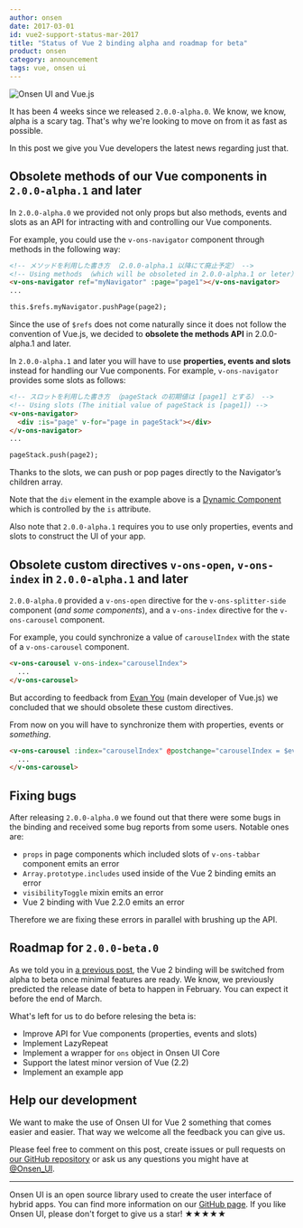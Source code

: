 ```yaml
---
author: onsen
date: 2017-03-01
id: vue2-support-status-mar-2017
title: "Status of Vue 2 binding alpha and roadmap for beta"
product: onsen
category: announcement
tags: vue, onsen ui
---
```


![Onsen UI and Vue.js](https://onsen.io/blog/content/images/2016/Aug/onsen_vue.png)

<!--[Onsen UI for Vue 2](https://ja.onsen.io/vue/) の最初の α 版（`2.0.0-alpha.0`）を[リリース](/blog/vuejs-2-binding-alpha-version-is-here/)してから4週間ほどが経ちました。
Onsen UI for Vue 2 をお使いの皆さん向けに、最近のニュースをお知らせします。-->

It has been 4 weeks since we released `2.0.0-alpha.0`. We know, we know, alpha is a scary tag. That's why we're looking to move on from it as fast as possible.

In this post we give you Vue developers the latest news regarding just that.

<!--## `2.0.0-alpha.1` 以降にて、全てのメソッドを廃止します-->
## Obsolete methods of our Vue components in `2.0.0-alpha.1` and later

<!--`2.0.0-alpha.0` では、Vue コンポーネントを読み出し・操作するための API として、
プロパティ、イベント、スロットに加えて、メソッドを提供していました。-->
In `2.0.0-alpha.0` we provided not only props but also methods, events and slots as an API for intracting with and controlling our Vue components.

<!--例えば `v-ons-navigator` 要素はメソッドを利用して以下のように使うことができました。-->
For example, you could use the `v-ons-navigator` component through methods in the following way:

<!-- more -->

```html
<!-- メソッドを利用した書き方 （2.0.0-alpha.1 以降にて廃止予定） -->
<!-- Using methods （which will be obsoleted in 2.0.0-alpha.1 or leter） -->
<v-ons-navigator ref="myNavigator" :page="page1"></v-ons-navigator>
...

this.$refs.myNavigator.pushPage(page2);
```

<!--しかし、上記の `$refs` を用いた書き方は、Vue.js のしきたりに沿うものではなく好ましくありません。
そのため、**`2.0.0-alpha.1` 以降にて、全てのメソッドを廃止します。**-->
Since the use of `$refs` does not come naturally since it does not follow the convention of Vue.js, we decided to **obsolete the methods API** in 2.0.0-alpha.1 and later.

<!--`2.0.0-alpha.1` 以降では、代わりに**プロパティ、イベント、スロット**を使用して Vue コンポーネントを読み出し・操作します。
例えば `v-ons-navigator` 要素の場合は[スロット](http://)を使用します。-->
In `2.0.0-alpha.1` and later you will have to use **properties, events and slots** instead for handling our Vue components.
For example, `v-ons-navigator` provides some slots as follows:

```html
<!-- スロットを利用した書き方 （pageStack の初期値は [page1] とする） -->
<!-- Using slots (The initial value of pageStack is [page1]) -->
<v-ons-navigator>
  <div :is="page" v-for="page in pageStack"></div>
</v-ons-navigator>
...

pageStack.push(page2);
```

<!--スロットを使うと、`v-ons-navigator` 要素のプロパティを操作しなくても、
`v-ons-navigator` の子要素を操作するだけでページの push と pop を行うことができます。-->
Thanks to the slots, we can push or pop pages directly to the Navigator’s children array.

<!--なお、上記の例における `div` 要素は、`is` 属性によって[動的コンポーネント](https://jp.vuejs.org/v2/guide/components.html#動的コンポーネント) となっていることにご注意ください。-->
Note that the `div` element in the example above is a [Dynamic Component](https://vuejs.org/v2/guide/components.html#Dynamic-Components) which is controlled by the `is` attribute.

<!--このように、`2.0.0-alpha.1` 以降ではプロパティ、イベント、スロットのみを使用して UI を構築する必要があることに注意してください。-->
Also note that `2.0.0-alpha.1` requires you to use only properties, events and slots to construct the UI of your app.

<!--## `2.0.0-alpha.1` 以降にて、カスタムディレクティブ `v-ons-open`, `v-ons-index` を廃止します-->
## Obsolete custom directives `v-ons-open`, `v-ons-index` in `2.0.0-alpha.1` and later

<!--`2.0.0-alpha.0` では、
`v-ons-splitter-side` 要素などのために `v-ons-open` ディレクティブを、
`v-ons-carousel` 要素などのために `v-ons-index` ディレクティブを提供していました。-->
`2.0.0-alpha.0` provided a `v-ons-open` directive for the `v-ons-splitter-side` component (*and some components*), and a `v-ons-index` directive for the `v-ons-carousel` component.

<!--例えば `v-ons-open` ディレクティブを使うと、以下のように `carouselIndex` の値と `v-ons-carousel` 要素の状態を同期することができました。-->
For example, you could synchronize a value of `carouselIndex` with the state of a `v-ons-carousel` component.

```html
<v-ons-carousel v-ons-index="carouselIndex">
  ...
</v-ons-carousel>
```

<!--しかし Vue.js のメイン開発者である [Evan You](https://github.com/yyx990803) 氏からのフィードバックを受けて、
`v-ons-open` のような一部のカスタムディレクティブは廃止すべきであるとの結論に至りました。-->
But according to feedback from [Evan You](https://github.com/yyx990803) (main developer of Vue.js) we concluded that we should obsolete these custom directives.

<!--今後は以下のようにプロパティやイベントを用いて `carouselIndex` の値と `v-ons-carousel` 要素の状態を同期します。-->
From now on you will have to synchronize them with properties, events or *something*.

```html
<v-ons-carousel :index="carouselIndex" @postchange="carouselIndex = $event.activeIndex">
  ...
</v-ons-carousel>
```

<!--## バグ修正を行っています-->
## Fixing bugs

<!--`2.0.0-alpha.0` リリースの後、私達はいくつかのバグを発見しました。
また、ユーザの皆さんからもいくつかのバグ報告をいただきました。
具体的には以下のようなバグがありました。-->
After releasing `2.0.0-alpha.0` we found out that there were some bugs in the binding and received some bug reports from some users.
Notable ones are:

<!--- `v-ons-tabbar` 要素の `pages` スロットに入れる Vue コンポーネントにおいて `props` を使用するとエラーが出る
- Onsen UI for Vue 2 内部で使用している `Array.prototype.includes` がエラーを出す
- `visibilityToggle` ミックスインがエラーを出す
- Vue 2.2.0 以降で使用するとエラーが出る-->
- `props` in page components which included slots of `v-ons-tabbar` component emits an error
- `Array.prototype.includes` used inside of the Vue 2 binding emits an error
- `visibilityToggle` mixin emits an error
- Vue 2 binding with Vue 2.2.0 emits an error

<!--そのため、API のブラッシュアップに並行して、これらのようなバグの修正も行っています。-->
Therefore we are fixing these errors in parallel with brushing up the API.

<!--## 今後の予定 — `2.0.0-beta.0` に向けて-->
## Roadmap for `2.0.0-beta.0`

<!--[以前の記事](/blog/vue2-support-status-jan-2017/)でお伝えしたように、最低限の機能が実装でき次第、α 版は β 版に移行します。
β 版への移行は、当初は2月中を予定していましたが、現在は3月中となる見込みです。-->
As we told you in [a previous post](/blog/vue2-support-status-jan-2017/), the Vue 2 binding will be switched from alpha to beta once minimal features are ready.
We know, we previously predicted the release date of beta to happen in February. You can expect it before the end of March.

<!--β 版までの作業としては以下のものを予定しています:-->
What's left for us to do before relesing the beta is:

<!--- Vue コンポーネントの API （プロパティ、イベント、スロット）をより改善します
- LazyRepeat を実装します
- Onsen UI Core の `ons` オブジェクトのラッパーを実装します
- Vue 2.2 に対応します
- サンプルアプリを実装します-->
- Improve API for Vue components (properties, events and slots)
- Implement LazyRepeat
- Implement a wrapper for `ons` object in Onsen UI Core
- Support the latest minor version of Vue (2.2)
- Implement an example app

<!--## 開発にご協力ください-->
## Help our development

<!--私達は Onsen UI for Vue 2 を使いやすいものにしたいと思っています。
皆さんからのフィードバックを歓迎します。-->
We want to make the use of Onsen UI for Vue 2 something that comes easier and easier.
That way we welcome all the feedback you can give us.

<!--何かお気付きの点があれば、この記事のコメント欄や GitHub レポジトリの [Issues](https://github.com/OnsenUI/OnsenUI/issues)、また [Twitter](https://twitter.com/Onsen_UI) 等でお気軽にご指摘ください。-->

Please feel free to comment on this post, create issues or pull requests on [our GitHub repository](https://github.com/OnsenUI/OnsenUI) or ask us any questions you might have at [@Onsen_UI](https://twitter.com/Onsen_UI).

---

<!--Onsen UI はハイブリッドアプリの UI 構築などに使えるオープンソースのライブラリです。詳しくは [GitHub レポジトリ](https://github.com/OnsenUI/OnsenUI "GitHub レポジトリ") をご覧ください。Onsen UI が好きな方は、GitHub スターをつけるのをお忘れなく！★★★★★-->

Onsen UI is an open source library used to create the user interface of hybrid apps. You can find more information on our [GitHub page](https://github.com/OnsenUI/OnsenUI). If you like Onsen UI, please don't forget to give us a star! ★★★★★
